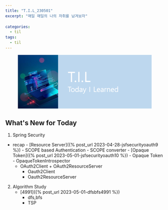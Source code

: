 ```yaml
---
title: "T.I.L_230501"
excerpt: "매일 매일의 나의 자취를 남겨보자"

categories:
  - til
tags:
  - til
---
```

<figure>
    <img src="/assets/images/til_image.png">
</figure>

## What's New for  Today   

1. Spring Security
  - recap
        - [Resource Server]({% post_url 2023-04-28-jsfsecurityoauth9 %})
            - SCOPE based Authentication
            - SCOPE converter
        - [Opaque Token]({% post_url 2023-05-01-jsfsecurityoauth10 %})
            - Opaque Token
                - OpaqueTokenIntrospector
    - OAuth2Client + OAuth2ResourceServer
        - Oauth2Client
        - Oauth2ResourceServer

2. Algorithm Study
    - [4991]({% post_url 2023-05-01-dfsbfs4991 %})
        - dfs,bfs
        - TSP
 